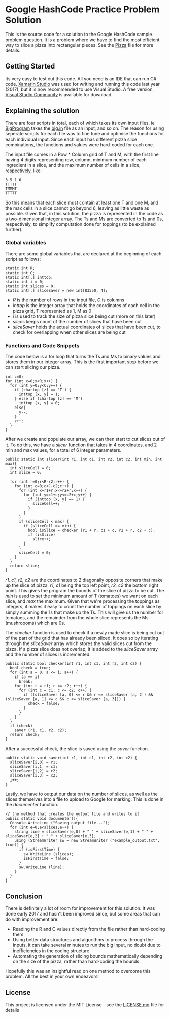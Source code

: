 # Google HashCode Practice Problem Solution

This is the source code for a solution to the Google HashCode sample problem question. It is a problem where we have to find the most efficient way to slice a pizza into rectangular pieces. See the [Pizza](pizza.pdf) file for more details.

## Getting Started

Its very easy to test out this code. All you need is an IDE that can run C# code.
[Xamarin Studio](https://developer.xamarin.com/releases/studio/xamarin.studio_6.3/xamarin.studio_6.3/) was used for writing and running this code last year (2017), but it is now recommended to use Visual Studio. A free version, [Visual Studio Community](https://visualstudio.microsoft.com/) is available for download.

## Explaining the solution

There are four scripts in total, each of which takes its own input files. ie [BigProgram](BigProgram.cs) takes the [big.in](big.in) file as an input, and so on. The reason for using seperate scripts for each file was to fine tune and optimise the functions for each individual input. Since each input has different pizza slice combinations, the functions and values were hard-coded for each one.

The input file comes in a Row * Column grid of T and M, with the first line having 4 digits representing row, column, minimum number of each ingredient in a slice, and the maximum number of cells in a slice, respectively, like:
```
3 5 1 6
TTTTT
TMMMT
TTTTT
```

So this means that each slice must contain at least one T and one M, and the max cells in a slice cannot go beyond 6, leaving as little waste as possible. Given that, in this solution, the pizza is represented in the code as a two-dimensional integer array. The Ts and Ms are converted to 1s and 0s, respectively, to simplify computation done for toppings (to be explained further).

### Global variables

There are some global variables that are declared at the beginning of each script as follows:
```
static int R;
static int C;
static int[,] inttop;
static int i = 0;
static int slices = 0;
static int[,] sliceSaver = new int[83550, 4];
```
* *R* is the number of rows in the input file, *C* is columns
* *inttop* is the integer array that holds the coordinates of each cell in the pizza grid, T represented as 1, M as 0
* *i* is used to track the size of pizza slice being cut (more on this later)
* *slices* keeps count of the number of slices that have been cut
* *sliceSaver* holds the actual coordinates of slices that have been cut, to check for overlapping when other slices are being cut

### Functions and Code Snippets

The code below is a for loop that turns the Ts and Ms to binary values and stores them in our integer array. This is the first important step before we can start slicing our pizza.
```
int z=0;
for (int x=0;x<R;x++) {
  for (int y=0;y<C;y++) {
    if (chartop [z] == 'T') {
      inttop [x, y] = 1;
    } else if (chartop [z] == 'M')
      inttop [x, y] = 0;
    else{
      y--;
    }
    z++;
  }
}
```

After we create and populate our array, we can then start to cut slices out of it. To do this, we have a *slicer* function that takes in 4 coordinates, and 2 min and max values, for a total of 6 integer parameters.
```
public static int slicer(int r1, int c1, int r2, int c2, int min, int max){
  int sliceCell = 0;
  int slice = 0;

  for (int r=0;r<R-r2;r++) {
    for (int c=0;c<C-c2;c++) {
      for (int x=r1+r;x<=r2+r;x++) {
        for (int y=c1+c;y<=c2+c;y++) {
          if (inttop [x, y] == 1) {
            sliceCell++;
          }
        }
      }
      if (sliceCell < max) {
        if (sliceCell >= min) {
          bool isSlice = checker (r1 + r, c1 + c, r2 + r, c2 + c);
          if (isSlice)
            slice++;
        }
      }
      sliceCell = 0;
    }
  }
  return slice;
}
```

*r1, c1, r2, c2* are the coordinates to 2 diagonally opposite corners that make up the slice of pizza, *r1, c1* being the top left point, *r2, c2* the bottom right point. This gives the program the bounds of the slice of pizza to be cut. The *min* is used to set the minimum amount of T (tomatoes) we want on each slice, and *max* the maximum. Given that we're processing the toppings as integers, it makes it easy to count the number of toppings on each slice by simply summing the 1s that make up the Ts. This will give us the number for tomatoes, and the remainder from the whole slice represents the Ms (mushroooms) which are 0s.

The *checker* function is used to check if a newly made slice is being cut out of the part of the grid that has already been sliced. It does so by iterating through the *sliceSaver* array which stores the valid slices cut from the pizza. If a pizza slice does not overlap, it is added to the *sliceSaver* array and the number of slices is incremented.
```
public static bool checker(int r1, int c1, int r2, int c2) {
  bool check = true;
  for (int a = 0; a <= i; a++) {
    if (a == i)
      break;
    for (int r = r1; r <= r2; r++) {
      for (int c = c1; c <= c2; c++) {
        if ((sliceSaver [a, 0] <= r && r <= sliceSaver [a, 2]) && (sliceSaver [a, 1] <= c && c <= sliceSaver [a, 3])) {
          check = false;
        }
      }
    }
  }
  if (check)
    saver (r1, c1, r2, c2);
  return check;
}
```

After a successful check, the slice is saved using the *saver* function.
```
public static void saver(int r1, int c1, int r2, int c2) {
  sliceSaver[i,0] = r1;
  sliceSaver[i,1] = c1;
  sliceSaver[i,2] = r2;
  sliceSaver[i,3] = c2;
  i++;
}
```

Lastly, we have to output our data on the number of slices, as well as the slices themselves into a file to upload to Google for marking. This is done in the *documenter* function.
```
// the method that creates the output file and writes to it
public static void documenter(){
  Console.WriteLine ("Saving output file...");
  for (int e=0;e<slices;e++) {
    string line = sliceSaver[e,0] + " " + sliceSaver[e,1] + " " + sliceSaver[e,2] + " " + sliceSaver[e,3];
    using (StreamWriter sw = new StreamWriter ("example_output.txt", true)) {
      if (isFirstTime) {
        sw.WriteLine (slices);
        isFirstTime = false;
      }
      sw.WriteLine (line);
    }
  }
}
```

## Conclusion

There is definitely a lot of room for improvement for this solution. It was done early 2017 and hasn't been improved since, but some areas that can do with improvement are:

* Reading the R and C values directly from the file rather than hard-coding them
* Using better data structures and algorithms to process through the inputs, it can take several minutes to run the big input, no doubt due to inefficiencies in the coding structure
* Automating the generation of slicing bounds mathematically depending on the size of the pizza, rather than hard-coding the bounds

Hopefully this was an insightful read on one method to overcome this problem. All the best in your own endeavors!

## License

This project is licensed under the MIT License - see the [LICENSE.md](LICENSE.md) file for details
